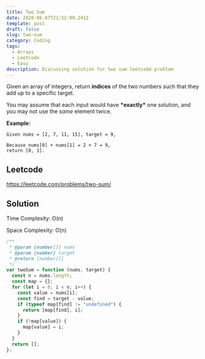 ```yaml
---
title: Two Sum
date: 2020-06-07T21:52:09.241Z
template: post
draft: false
slug: two-sum
category: Coding
tags:
  - Arrays
  - Leetcode
  - Easy
description: Discussing solution for two sum leetcode problem
---
```


Given an array of integers, return **indices** of the two numbers such that they add up to a specific target.

You may assume that each input would have **\*exactly\*** one solution, and you may not use the _same_ element twice.

**Example:**

```
Given nums = [2, 7, 11, 15], target = 9,

Because nums[0] + nums[1] = 2 + 7 = 9,
return [0, 1].
```

## Leetcode

<https://leetcode.com/problems/two-sum/>

## Solution

Time Complexity: O(n)

Space Complexity: O(n)

```js
/**
 * @param {number[]} nums
 * @param {number} target
 * @return {number[]}
 */
var twoSum = function (nums, target) {
  const n = nums.length;
  const map = {};
  for (let i = 0; i < n; i++) {
    const value = nums[i];
    const find = target - value;
    if (typeof map[find] != "undefined") {
      return [map[find], i];
    }
    if (!map[value]) {
      map[value] = i;
    }
  }
  return [];
};
```
